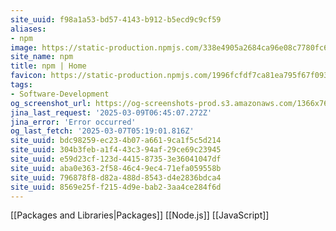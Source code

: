 ```yaml
---
site_uuid: f98a1a53-bd57-4143-b912-b5ecd9c9cf59
aliases:
- npm
image: https://static-production.npmjs.com/338e4905a2684ca96e08c7780fc68412.png
site_name: npm
title: npm | Home
favicon: https://static-production.npmjs.com/1996fcfdf7ca81ea795f67f093d7f449.png
tags:
- Software-Development
og_screenshot_url: https://og-screenshots-prod.s3.amazonaws.com/1366x768/80/false/58d046c1d166c4fa0907206d4e2d5937f34712a4e1160b5de9227a95b6628b4d.jpeg
jina_last_request: '2025-03-09T06:45:07.272Z'
jina_error: 'Error occurred'
og_last_fetch: '2025-03-07T05:19:01.816Z'
site_uuid: bdc98259-ec23-4b07-a661-9ca1f5c5d214
site_uuid: 304b3feb-a1f4-43c3-94af-29ce69c23945
site_uuid: e59d23cf-123d-4415-8735-3e36041047df
site_uuid: aba0e363-2f58-46c4-9ec4-71efa059558b
site_uuid: 796878f8-d82a-488d-8543-d4e2836bdca4
site_uuid: 8569e25f-f215-4d9e-bab2-3aa4ce284f6d
---
```

[[Packages and Libraries|Packages]]
[[Node.js]]
[[JavaScript]]
